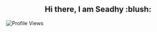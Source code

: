 <h2 align="center">Hi there, I am Seadhy :blush:</h2>

![Profile Views](https://komarev.com/ghpvc/?username=seadhy)
